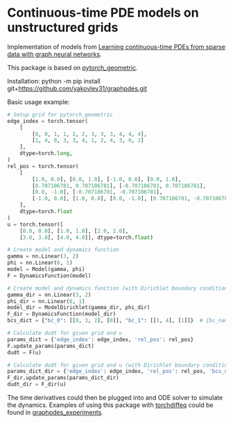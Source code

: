 # Continuous-time PDE models on unstructured grids

Implementation of models from [Learning continuous-time PDEs from sparse data with graph neural networks](https://openreview.net/forum?id=aUX5Plaq7Oy).


This package is based on [pytorch_geometric](https://github.com/rusty1s/pytorch_geometric).

Installation: python -m pip install git+https://github.com/yakovlev31/graphpdes.git

Basic usage example:

```python
# Setup grid for pytorch_geometric
edge_index = torch.tensor(
    [
        [0, 0, 1, 1, 2, 2, 3, 3, 3, 4, 4, 4], 
        [1, 4, 0, 3, 3, 4, 1, 2, 4, 3, 0, 2]
    ], 
    dtype=torch.long,
)
rel_pos = torch.tensor(
    [
        [1.0, 0.0], [0.0, 1.0], [-1.0, 0.0], [0.0, 1.0], 
        [0.707106781, 0.707106781], [-0.707106781, 0.707106781], 
        [0.0, -1.0], [-0.707106781, -0.707106781], 
        [-1.0, 0.0], [1.0, 0.0], [0.0, -1.0], [0.707106781, -0.707106781],
    ], 
    dtype=torch.float
)
u = torch.tensor([
    [0.0, 0.0], [1.0, 1.0], [2.0, 2.0], 
    [3.0, 3.0], [4.0, 4.0]], dtype=torch.float)

# Create model and dynamics function
gamma = nn.Linear(3, 2)
phi = nn.Linear(6, 1)
model = Model(gamma, phi)
F = DynamicsFunction(model)

# Create model and dynamics function (with Dirichlet boundary conditions)
gamma_dir = nn.Linear(3, 2)
phi_dir = nn.Linear(6, 1)
model_dir = ModelDirichlet(gamma_dir, phi_dir)
F_dir = DynamicsFunction(model_dir)
bcs_dict = {"bc_0": [[0, 3, 2], [0]], "bc_1": [[1, 4], [1]]}  # {bc_name: [[node_inds], [field_inds]], etc.}

# Calculate dudt for given grid and u
params_dict = {'edge_index': edge_index, 'rel_pos': rel_pos}
F.update_params(params_dict)
dudt = F(u)

# Calculate dudt for given grid and u (with Dirichlet boundary conditions)
params_dict_dir = {'edge_index': edge_index, 'rel_pos': rel_pos, 'bcs_dict': bcs_dict}
F_dir.update_params(params_dict_dir)
dudt_dir = F_dir(u)
```

The time derivatives could then be plugged into and ODE solver to simulate the dynamics. Examples of using this package with [torchdiffeq](https://github.com/rtqichen/torchdiffeq) could be found in [graphpdes_experiments](https://github.com/yakovlev31/graphpdes_experiments/).
